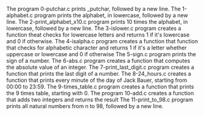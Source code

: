 The program 0-putchar.c prints _putchar, followed by a new line.
The 1-alphabet.c program  prints the alphabet, in lowercase, followed by a new line.
The 2-print_alphabet_x10.c program prints 10 times the alphabet, in lowercase, followed by a new line.
The 3-islower.c program creates a function theat checks for lowercase letters and returns 1 if it's lowercase and 0 if otherwise.
The 4-isalpha.c program creates a function that function that checks for alphabetic character and returns 1 if it's a letter whether uppercase or lowercase and 0 if otherwise
The 5-sign.c program  prints the sign of a number.
The 6-abs.c program creates a function that computes the absolute value of an integer.
The 7-print_last_digit.c program creates a function that prints the last digit of a number.
The 8-24_hours.c creates a function that prints every minute of the day of Jack Bauer, starting from 00:00 to 23:59.
The 9-times_table.c program creates a function that prints the 9 times table, starting with 0.
The program 10-add.c creates a function that adds two integers and returns the result
The 11-print_to_98.c program prints all natural numbers from n to 98, followed by a new line.
